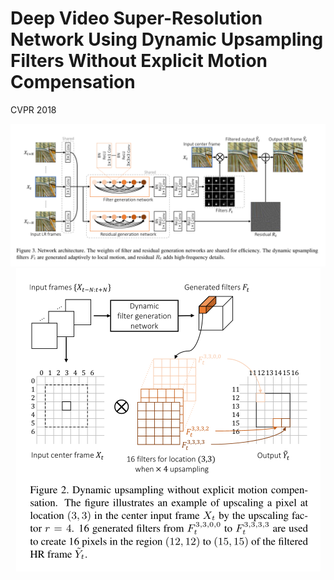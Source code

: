 # Deep Video Super-Resolution Network Using Dynamic Upsampling Filters Without Explicit Motion Compensation

CVPR 2018

<div align=center><img src="/assets/DUF-2022-04-24-17-44-56.png" alt="DUF-2022-04-24-17-44-56" style="zoom:50%;" /></div>

<div align=center><img src="/assets/DUF-2022-04-24-17-46-12.png" alt="DUF-2022-04-24-17-46-12" style="zoom:50%;" /></div>